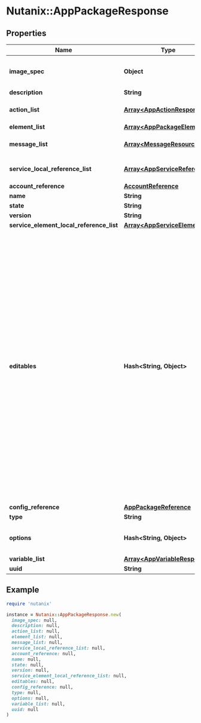 # Nutanix::AppPackageResponse

## Properties

| Name | Type | Description | Notes |
| ---- | ---- | ----------- | ----- |
| **image_spec** | **Object** | Additional properties for k8s image spec | [optional] |
| **description** | **String** |  | [optional] |
| **action_list** | [**Array&lt;AppActionResponse&gt;**](AppActionResponse.md) | List of references to action  | [optional] |
| **element_list** | [**Array&lt;AppPackageElement&gt;**](AppPackageElement.md) |  | [optional] |
| **message_list** | [**Array&lt;MessageResource&gt;**](MessageResource.md) | Message list for package | [optional] |
| **service_local_reference_list** | [**Array&lt;AppServiceReference&gt;**](AppServiceReference.md) | References of the service. | [optional] |
| **account_reference** | [**AccountReference**](AccountReference.md) |  | [optional] |
| **name** | **String** |  |  |
| **state** | **String** |  |  |
| **version** | **String** |  | [optional] |
| **service_element_local_reference_list** | [**Array&lt;AppServiceElement&gt;**](AppServiceElement.md) |  | [optional] |
| **editables** | **Hash&lt;String, Object&gt;** | Runtime editable attributes for this entity. The structure for this is a dictionary. The keys in this dictionary should be the name of the attribute on the entity. If the attribute is editable, the value should be true, else false. If the attribute is a nested dictionary, the value can contain a nested dictionary with the same key value structure described above.  | [optional] |
| **config_reference** | [**AppPackageReference**](AppPackageReference.md) |  | [optional] |
| **type** | **String** |  |  |
| **options** | **Hash&lt;String, Object&gt;** | Details based on type of the package. | [optional] |
| **variable_list** | [**Array&lt;AppVariableResponse&gt;**](AppVariableResponse.md) |  | [optional] |
| **uuid** | **String** |  |  |

## Example

```ruby
require 'nutanix'

instance = Nutanix::AppPackageResponse.new(
  image_spec: null,
  description: null,
  action_list: null,
  element_list: null,
  message_list: null,
  service_local_reference_list: null,
  account_reference: null,
  name: null,
  state: null,
  version: null,
  service_element_local_reference_list: null,
  editables: null,
  config_reference: null,
  type: null,
  options: null,
  variable_list: null,
  uuid: null
)
```

